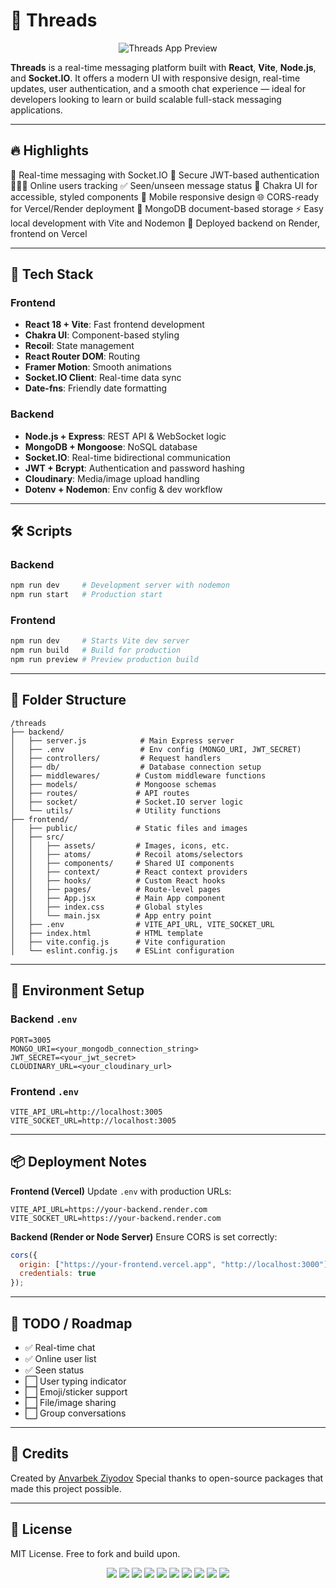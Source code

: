 # 🧵 Threads

<p align="center">
  <img src="/frontend/public/main.png" alt="Threads App Preview" />
</p>

**Threads** is a real-time messaging platform built with **React**, **Vite**, **Node.js**, and **Socket.IO**. It offers a modern UI with responsive design, real-time updates, user authentication, and a smooth chat experience — ideal for developers looking to learn or build scalable full-stack messaging applications.

---

## 🔥 Highlights

💬 Real-time messaging with Socket.IO
🔐 Secure JWT-based authentication
🧑‍🤝‍🧑 Online users tracking
✅ Seen/unseen message status
🎨 Chakra UI for accessible, styled components
📱 Mobile responsive design
🌐 CORS-ready for Vercel/Render deployment
📁 MongoDB document-based storage
⚡ Easy local development with Vite and Nodemon
📡 Deployed backend on Render, frontend on Vercel

---

## 🚀 Tech Stack

### Frontend

* **React 18 + Vite**: Fast frontend development
* **Chakra UI**: Component-based styling
* **Recoil**: State management
* **React Router DOM**: Routing
* **Framer Motion**: Smooth animations
* **Socket.IO Client**: Real-time data sync
* **Date-fns**: Friendly date formatting

### Backend

* **Node.js + Express**: REST API & WebSocket logic
* **MongoDB + Mongoose**: NoSQL database
* **Socket.IO**: Real-time bidirectional communication
* **JWT + Bcrypt**: Authentication and password hashing
* **Cloudinary**: Media/image upload handling
* **Dotenv + Nodemon**: Env config & dev workflow

---

## 🛠 Scripts

### Backend

```bash
npm run dev     # Development server with nodemon
npm run start   # Production start
```

### Frontend

```bash
npm run dev     # Starts Vite dev server
npm run build   # Build for production
npm run preview # Preview production build
```

---

## 📂 Folder Structure

```
/threads
├── backend/
│   ├── server.js            # Main Express server
│   ├── .env                 # Env config (MONGO_URI, JWT_SECRET)
│   ├── controllers/         # Request handlers
│   ├── db/                  # Database connection setup
│   ├── middlewares/        # Custom middleware functions
│   ├── models/             # Mongoose schemas
│   ├── routes/             # API routes
│   ├── socket/             # Socket.IO server logic
│   └── utils/              # Utility functions
├── frontend/
│   ├── public/             # Static files and images
│   ├── src/
│   │   ├── assets/         # Images, icons, etc.
│   │   ├── atoms/          # Recoil atoms/selectors
│   │   ├── components/     # Shared UI components
│   │   ├── context/        # React context providers
│   │   ├── hooks/          # Custom React hooks
│   │   ├── pages/          # Route-level pages
│   │   ├── App.jsx         # Main App component
│   │   ├── index.css       # Global styles
│   │   └── main.jsx        # App entry point
│   ├── .env                # VITE_API_URL, VITE_SOCKET_URL
│   ├── index.html          # HTML template
│   ├── vite.config.js      # Vite configuration
│   └── eslint.config.js    # ESLint configuration
```

---

## 🧪 Environment Setup

### Backend `.env`

```
PORT=3005
MONGO_URI=<your_mongodb_connection_string>
JWT_SECRET=<your_jwt_secret>
CLOUDINARY_URL=<your_cloudinary_url>
```

### Frontend `.env`

```
VITE_API_URL=http://localhost:3005
VITE_SOCKET_URL=http://localhost:3005
```

---

## 📦 Deployment Notes

**Frontend (Vercel)**
Update `.env` with production URLs:

```
VITE_API_URL=https://your-backend.render.com
VITE_SOCKET_URL=https://your-backend.render.com
```

**Backend (Render or Node Server)**
Ensure CORS is set correctly:

```js
cors({
  origin: ["https://your-frontend.vercel.app", "http://localhost:3000"],
  credentials: true
});
```

---

## 🧱 TODO / Roadmap

* ✅ Real-time chat
* ✅ Online user list
* ✅ Seen status
* ⬜ User typing indicator
* ⬜ Emoji/sticker support
* ⬜ File/image sharing
* ⬜ Group conversations
---

## 🧠 Credits

Created by [Anvarbek Ziyodov](https://github.com/Mr-Perfectuz)
Special thanks to open-source packages that made this project possible.

---

## 📃 License

MIT License. Free to fork and build upon.

<p align="center">
  <img src="/frontend/public/login.png"   />
  <img src="/frontend/public/main.png"  />
  <img src="/frontend/public/chat.png"   />
  <img src="/frontend/public/comment.png"   />
  <img src="/frontend/public/like_post.png"   />
  <img src="/frontend/public/realtime_chatting.png"   />
  <img src="/frontend/public/settings.png"   />
  <img src="/frontend/public/update.png"   />
  <img src="/frontend/public/user_light_mode.png"   />
  <img src="/frontend/public/createPost.png"   />
</p>
